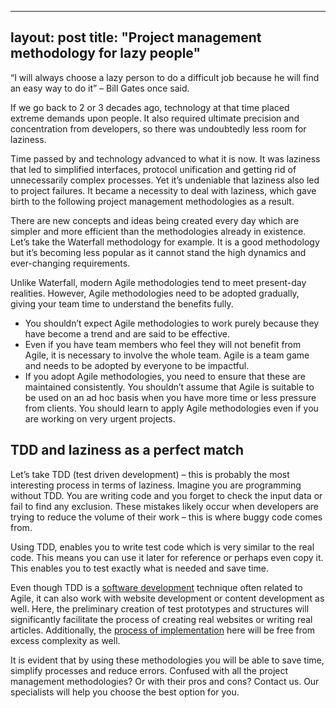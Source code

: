 ---
layout: post
title:  "Project management methodology for lazy people"
-----
“I will always choose a lazy person to do a difficult job because he will find an easy way to do it” – Bill Gates once said. 

If we go back to 2 or 3 decades ago, technology at that time placed extreme demands upon people. It also required ultimate precision and concentration from developers, so there was undoubtedly less room for laziness.

Time passed by and technology advanced to what it is now. It was laziness that led to simplified interfaces, protocol unification and getting rid of unnecessarily complex processes. Yet it’s undeniable that laziness also led to project failures. It became a necessity to deal with laziness, which gave birth to the following project management methodologies as a result.

There are new concepts and ideas being created every day which are simpler and more efficient than the methodologies already in existence. Let’s take the Waterfall methodology for example. It is a good methodology but it’s becoming less popular as it cannot stand the high dynamics and ever-changing requirements. 

Unlike Waterfall, modern Agile methodologies tend to meet present-day realities. However, Agile methodologies need to be adopted gradually, giving your team time to understand the benefits fully.

- You shouldn’t expect Agile methodologies to work purely because they have become a trend and are said to be effective. 
- Even if you have team members who feel they will not benefit from Agile, it is necessary to involve the whole team. Agile is a team game and needs to be adopted by everyone to be impactful.
- If you adopt Agile methodologies, you need to ensure that these are maintained consistently. You shouldn’t assume that Agile is suitable to be used on an ad hoc basis when you have more time or less pressure from clients. You should learn to apply Agile methodologies even if you are working on very urgent projects.

## TDD and laziness as a perfect match
Let’s take TDD (test driven development) – this is probably the most interesting process in terms of laziness. Imagine you are programming without TDD. You are writing code and you forget to check the input data or fail to find any exclusion. These mistakes likely occur when developers are trying to reduce the volume of their work – this is where buggy code comes from.

Using TDD, enables you to write test code which is very similar to the real code. This means you can use it later for reference or perhaps even copy it. This enables you to test exactly what is needed and save time. 

Even though TDD is a [software development](https://headchannel.co.uk/) technique often related to Agile,  it can also work with website development or content development as well. Here, the preliminary creation of test prototypes and structures will significantly facilitate the process of creating real websites or writing real articles. Additionally, the [process of implementation](https://headchannel.co.uk/systems-integration/) here will be free from excess complexity as well. 

It is evident that by using these methodologies you will be able to save time, simplify processes and reduce errors. Confused with all the project management methodologies? Or with their pros and cons? Contact us. Our specialists will help you choose the best option for you.
